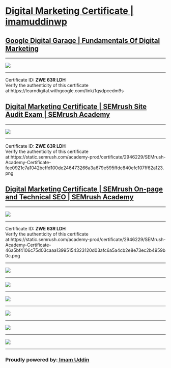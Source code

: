 <h1><a href="https://drive.google.com/file/d/18JuUjlX_nGCbVlbLYID4Dit6VDdKwdVJ/view?usp=sharing" target="_blank">Digital Marketing Certificate | imamuddinwp</a></h1>
<h2><a href="https://learndigital.withgoogle.com/digitalgarage/course/digital-marketing">Google Digital Garage | Fundamentals Of Digital Marketing </a></h2>
<hr>
<a href="https://analytics.google.com/analytics/academy/certificate/aYspqaxtRlCwSvyKQ8vx0w" target="_blank"> <img src="https://github.com/imamuddinwp/digitalmarketingcertificate/blob/main/google-digital-garage-certificate-imamuddinwp.png"></a>
<hr>
Certificate ID: <strong>ZWE 63R LDH</strong><br>
Verify the authenticity of this certificate at:https://learndigital.withgoogle.com/link/1qsdpcedm9s

<h2><a href="https://www.semrush.com/academy/">Digital Marketing Certificate | SEMrush Site Audit Exam | SEMrush Academy </a></h2>
<hr>
<a href="https://static.semrush.com/academy-prod/certificate/2946229/SEMrush-Academy-Certificate-fee0921c7a1042bcffd100de246473266a3a679e595ffdc840efc107ff62a123.png" target="_blank"> <img src="https://github.com/imamuddinwp/digitalmarketingcertificate/blob/main/SEMrush-Academy-Certificate-imamuddinwp.png"></a>
<hr>
Certificate ID: <strong>ZWE 63R LDH</strong><br>
Verify the authenticity of this certificate at:https://static.semrush.com/academy-prod/certificate/2946229/SEMrush-Academy-Certificate-fee0921c7a1042bcffd100de246473266a3a679e595ffdc840efc107ff62a123.png

<h2><a href="https://www.semrush.com/academy/">Digital Marketing Certificate | SEMrush On-page and Technical SEO | SEMrush Academy </a></h2>
<hr>
<a href="https://static.semrush.com/academy-prod/certificate/2946229/SEMrush-Academy-Certificate-46a5bf4106c75d03caaa13995154323120d03afc6a5a4cb2e8e73ec2b4959b0c.png" target="_blank"> <img src="https://github.com/imamuddinwp/digitalmarketingcertificate/blob/main/SEMrush-Academy-Certificate-on-page-technical-seo-imamuddinwp.png"></a>
<hr>
Certificate ID: <strong>ZWE 63R LDH</strong><br>
Verify the authenticity of this certificate at:https://static.semrush.com/academy-prod/certificate/2946229/SEMrush-Academy-Certificate-46a5bf4106c75d03caaa13995154323120d03afc6a5a4cb2e8e73ec2b4959b0c.png

<hr>
<a href="https://skillshop.exceedlms.com/student/award/73027196" target="_blank"> <img src="https://github.com/imamuddinwp/digitalmarketingcertificate/blob/main/google-analytics-academy-certificate-imamuddinwp.jpg"></a>


<hr>
<a href="https://skillshop.exceedlms.com/profiles/ff218c7057e24d8ca94da86260f68e33" target="_blank"> <img src="https://github.com/imamuddinwp/digitalmarketingcertificate/blob/main/distance-learning-for-educators-google-imamuddinwp.png"></a>

<hr>
<a href="https://skillshop.exceedlms.com/student/path/142277-google-my-business" target="_blank"> <img src="https://github.com/imamuddinwp/digitalmarketingcertificate/blob/main/google-my-business-gmb-imamuddin-imamuddinwp.jpg"></a>
<hr>


<a href="https://skillshop.exceedlms.com/student/path/142277-google-my-business" target="_blank"> <img src="https://github.com/imamuddinwp/digitalmarketingcertificate/blob/main/google-ads-display-certification-google-imamuddin-imamuddinwp.jpg"></a>
<hr>

<a href="https://www.slideshare.net/MdImamUddin3/google-digitalgaragecertificateimamuddinwp" target="_blank"> <img src="https://github.com/imamuddinwp/digitalmarketingcertificate/blob/main/imam-uddin.png"></a>
<hr>
<a href="https://learndigital.withgoogle.com/digitalgarage" target="_blank"> <img src="https://github.com/imamuddinwp/digitalmarketingcertificate/blob/main/google-digital-garage-homepage-imamuddinwp.png"></a>
<hr>
<h3>Proudly powered by:<a href="https://imamuddinwp.github.io/iu/" target="_blank">  Imam Uddin</a></h3>
